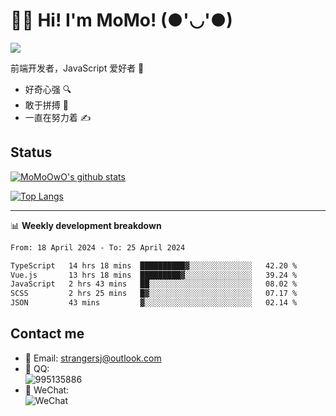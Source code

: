 # 👨‍🎓 Hi! I'm MoMo! (●'◡'●)

[![](https://img.shields.io/badge/-@MoMoOwO-%23181717?style=flat-square&logo=github)](https://github.com/MoMoOwO)

前端开发者，JavaScript 爱好者 💖
- 好奇心强 🔍
- 敢于拼搏 💪
- 一直在努力着 ✍

## Status

[![MoMoOwO's github stats](https://github-readme-stats.vercel.app/api?username=MoMoOwO&show_icons=true&theme=tokyonight)](https://github.com/MoMoOwO)

[![Top Langs](https://github-readme-stats.vercel.app/api/top-langs/?username=MoMoOwO&layout=compact&theme=tokyonight)](https://github.com/MoMoOwO)

---

📊 **Weekly development breakdown**

<!--START_SECTION:waka-->

```txt
From: 18 April 2024 - To: 25 April 2024

TypeScript   14 hrs 18 mins  ██████████▓░░░░░░░░░░░░░░   42.20 %
Vue.js       13 hrs 18 mins  █████████▓░░░░░░░░░░░░░░░   39.24 %
JavaScript   2 hrs 43 mins   ██░░░░░░░░░░░░░░░░░░░░░░░   08.02 %
SCSS         2 hrs 25 mins   █▓░░░░░░░░░░░░░░░░░░░░░░░   07.17 %
JSON         43 mins         ▓░░░░░░░░░░░░░░░░░░░░░░░░   02.14 %
```

<!--END_SECTION:waka-->

## Contact me

- 📧 Email: strangersj@outlook.com
- 🐧 QQ:  
  ![995135886](https://i.loli.net/2020/11/27/Yx6eDSQi34Va5IA.jpg)
- 💭 WeChat:  
  ![WeChat](https://i.loli.net/2020/11/27/wWX6uVoIQqig5KP.jpg)
  

